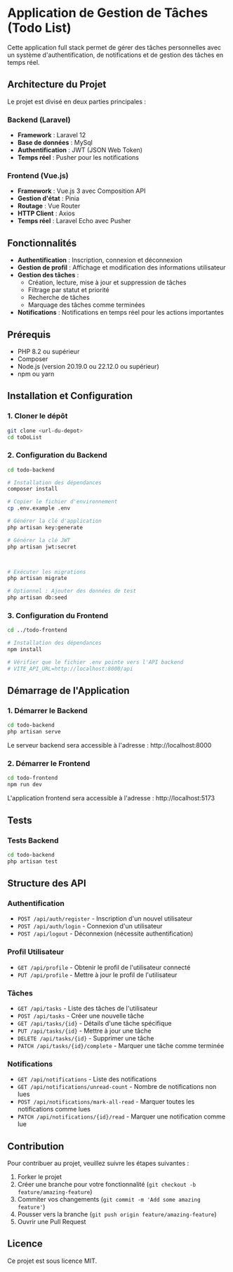 # Application de Gestion de Tâches (Todo List)

Cette application full stack permet de gérer des tâches personnelles avec un système d'authentification, de notifications et de gestion des tâches en temps réel.

## Architecture du Projet

Le projet est divisé en deux parties principales :

### Backend (Laravel)

- **Framework** : Laravel 12
- **Base de données** : MySql
- **Authentification** : JWT (JSON Web Token)
- **Temps réel** : Pusher pour les notifications

### Frontend (Vue.js)

- **Framework** : Vue.js 3 avec Composition API
- **Gestion d'état** : Pinia
- **Routage** : Vue Router
- **HTTP Client** : Axios
- **Temps réel** : Laravel Echo avec Pusher

## Fonctionnalités

- **Authentification** : Inscription, connexion et déconnexion
- **Gestion de profil** : Affichage et modification des informations utilisateur
- **Gestion des tâches** :
  - Création, lecture, mise à jour et suppression de tâches
  - Filtrage par statut et priorité
  - Recherche de tâches
  - Marquage des tâches comme terminées
- **Notifications** : Notifications en temps réel pour les actions importantes

## Prérequis

- PHP 8.2 ou supérieur
- Composer
- Node.js (version 20.19.0 ou 22.12.0 ou supérieur)
- npm ou yarn

## Installation et Configuration

### 1. Cloner le dépôt

```bash
git clone <url-du-depot>
cd toDoList
```

### 2. Configuration du Backend

```bash
cd todo-backend

# Installation des dépendances
composer install

# Copier le fichier d'environnement
cp .env.example .env

# Générer la clé d'application
php artisan key:generate

# Générer la clé JWT
php artisan jwt:secret



# Exécuter les migrations
php artisan migrate

# Optionnel : Ajouter des données de test
php artisan db:seed
```

### 3. Configuration du Frontend

```bash
cd ../todo-frontend

# Installation des dépendances
npm install

# Vérifier que le fichier .env pointe vers l'API backend
# VITE_API_URL=http://localhost:8000/api
```

## Démarrage de l'Application

### 1. Démarrer le Backend

```bash
cd todo-backend
php artisan serve
```

Le serveur backend sera accessible à l'adresse : http://localhost:8000

### 2. Démarrer le Frontend

```bash
cd todo-frontend
npm run dev
```

L'application frontend sera accessible à l'adresse : http://localhost:5173

## Tests

### Tests Backend

```bash
cd todo-backend
php artisan test
```

## Structure des API

### Authentification

- `POST /api/auth/register` - Inscription d'un nouvel utilisateur
- `POST /api/auth/login` - Connexion d'un utilisateur
- `POST /api/logout` - Déconnexion (nécessite authentification)

### Profil Utilisateur

- `GET /api/profile` - Obtenir le profil de l'utilisateur connecté
- `PUT /api/profile` - Mettre à jour le profil de l'utilisateur

### Tâches

- `GET /api/tasks` - Liste des tâches de l'utilisateur
- `POST /api/tasks` - Créer une nouvelle tâche
- `GET /api/tasks/{id}` - Détails d'une tâche spécifique
- `PUT /api/tasks/{id}` - Mettre à jour une tâche
- `DELETE /api/tasks/{id}` - Supprimer une tâche
- `PATCH /api/tasks/{id}/complete` - Marquer une tâche comme terminée

### Notifications

- `GET /api/notifications` - Liste des notifications
- `GET /api/notifications/unread-count` - Nombre de notifications non lues
- `POST /api/notifications/mark-all-read` - Marquer toutes les notifications comme lues
- `PATCH /api/notifications/{id}/read` - Marquer une notification comme lue

## Contribution

Pour contribuer au projet, veuillez suivre les étapes suivantes :

1. Forker le projet
2. Créer une branche pour votre fonctionnalité (`git checkout -b feature/amazing-feature`)
3. Commiter vos changements (`git commit -m 'Add some amazing feature'`)
4. Pousser vers la branche (`git push origin feature/amazing-feature`)
5. Ouvrir une Pull Request

## Licence

Ce projet est sous licence MIT.

